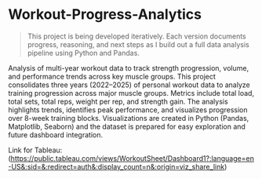 # Workout-Progress-Analytics
> This project is being developed iteratively. Each version documents progress, reasoning, and next steps as I build out a full data analysis pipeline using Python and Pandas.

Analysis of multi-year workout data to track strength progression, volume, and performance trends across key muscle groups.
This project consolidates three years (2022–2025) of personal workout data to analyze training progression across major muscle groups. Metrics include total load, total sets, total reps, weight per rep, and strength gain. The analysis highlights trends, identifies peak performance, and visualizes progression over 8-week training blocks. Visualizations are created in Python (Pandas, Matplotlib, Seaborn) and the dataset is prepared for easy exploration and future dashboard integration.

Link for Tableau: (https://public.tableau.com/views/WorkoutSheet/Dashboard1?:language=en-US&:sid=&:redirect=auth&:display_count=n&:origin=viz_share_link)

